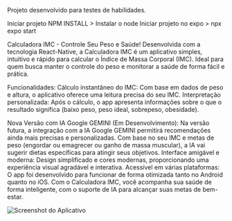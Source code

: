 Projeto desenvolvido para testes de habilidades.


Iniciar projeto NPM INSTALL > Instalar o node
Iniciar projeto no expo     > npx expo start


Calculadora IMC - Controle Seu Peso e Saúde!
Desenvolvida com a tecnologia React-Native, a Calculadora IMC é um aplicativo simples, intuitivo e rápido para calcular o Índice de Massa Corporal (IMC). Ideal para quem busca manter o controle do peso e monitorar a saúde de forma fácil e prática.

Funcionalidades:
Cálculo instantâneo do IMC: Com base em dados de peso e altura, o aplicativo oferece uma leitura precisa do seu IMC.
Interpretação personalizada: Após o cálculo, o app apresenta informações sobre o que o resultado significa (baixo peso, peso ideal, sobrepeso, obesidade).


Nova Versão com IA Google GEMINI (Em Desenvolvimento): Na versão futura, a integração com a IA Google GEMINI permitirá recomendações ainda mais precisas e personalizadas. 
Com base no seu IMC e metas de peso (engordar ou emagrecer ou ganho de massa muscular), a IA vai sugerir dietas específicas para atingir seus objetivos.
Interface amigável e moderna: Design simplificado e cores modernas, proporcionando uma experiência visual agradável e interativa.
Acessível em várias plataformas: O app foi desenvolvido para funcionar de forma otimizada tanto no Android quanto no iOS.
Com o Calculadora IMC, você acompanha sua saúde de forma inteligente, com o suporte de IA para alcançar suas metas de bem-estar.


![Screenshot do Aplicativo](assets/app_screenshot.png)

